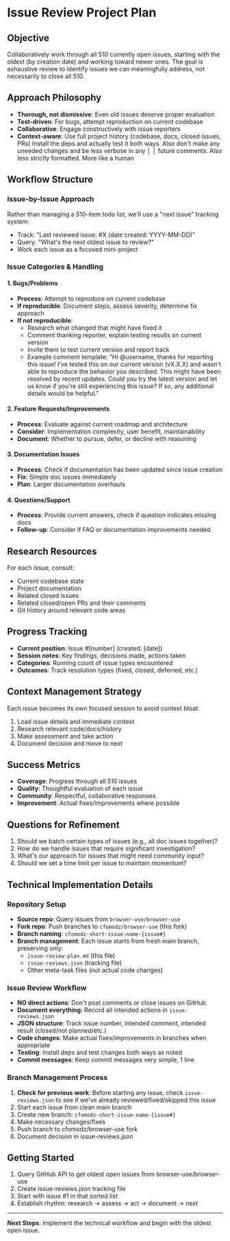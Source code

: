 # Issue Review Project Plan

## Objective
Collaboratively work through all 510 currently open issues, starting with the oldest (by creation date) and working toward newer ones. The goal is exhaustive review to identify issues we can meaningfully address, not necessarily to close all 510.

## Approach Philosophy
- **Thorough, not dismissive**: Even old issues deserve proper evaluation
- **Test-driven**: For bugs, attempt reproduction on current codebase
- **Collaborative**: Engage constructively with issue reporters
- **Context-aware**: Use full project history (codebase, docs, closed issues, PRs)
Install the deps and actually test it both ways. Also don't make any uneeded changes and be less verbose in any   │
│   future comments. Also less strictly formatted. More like a human 

## Workflow Structure

### Issue-by-Issue Approach
Rather than managing a 510-item todo list, we'll use a "next issue" tracking system:
- Track: "Last reviewed issue: #X (date created: YYYY-MM-DD)"
- Query: "What's the next oldest issue to review?"
- Work each issue as a focused mini-project

### Issue Categories & Handling

#### 1. Bugs/Problems
- **Process**: Attempt to reproduce on current codebase
- **If reproducible**: Document steps, assess severity, determine fix approach
- **If not reproducible**: 
  - Research what changed that might have fixed it
  - Comment thanking reporter, explain testing results on current version
  - Invite them to test current version and report back
  - Example comment template: "Hi @username, thanks for reporting this issue! I've tested this on our current version (vX.X.X) and wasn't able to reproduce the behavior you described. This might have been resolved by recent updates. Could you try the latest version and let us know if you're still experiencing this issue? If so, any additional details would be helpful."

#### 2. Feature Requests/Improvements
- **Process**: Evaluate against current roadmap and architecture
- **Consider**: Implementation complexity, user benefit, maintainability
- **Document**: Whether to pursue, defer, or decline with reasoning

#### 3. Documentation Issues
- **Process**: Check if documentation has been updated since issue creation
- **Fix**: Simple doc issues immediately
- **Plan**: Larger documentation overhauls

#### 4. Questions/Support
- **Process**: Provide current answers, check if question indicates missing docs
- **Follow-up**: Consider if FAQ or documentation improvements needed

## Research Resources
For each issue, consult:
- Current codebase state
- Project documentation
- Related closed issues
- Related closed/open PRs and their comments
- Git history around relevant code areas

## Progress Tracking
- **Current position**: Issue #[number] (created: [date])
- **Session notes**: Key findings, decisions made, actions taken
- **Categories**: Running count of issue types encountered
- **Outcomes**: Track resolution types (fixed, closed, deferred, etc.)

## Context Management Strategy
Each issue becomes its own focused session to avoid context bloat:
1. Load issue details and immediate context
2. Research relevant code/docs/history  
3. Make assessment and take action
4. Document decision and move to next

## Success Metrics
- **Coverage**: Progress through all 510 issues
- **Quality**: Thoughtful evaluation of each issue
- **Community**: Respectful, collaborative responses
- **Improvement**: Actual fixes/improvements where possible

## Questions for Refinement
1. Should we batch certain types of issues (e.g., all doc issues together)?
2. How do we handle issues that require significant investigation?
3. What's our approach for issues that might need community input?
4. Should we set a time limit per issue to maintain momentum?

## Technical Implementation Details

### Repository Setup
- **Source repo**: Query issues from `browser-use/browser-use` 
- **Fork repo**: Push branches to `cfomodz/browser-use` (this fork)
- **Branch naming**: `cfomodz-short-issue-name-{issue#}`
- **Branch management**: Each issue starts from fresh main branch, preserving only:
  - `issue-review-plan.md` (this file)
  - `issue-reviews.json` (tracking file)
  - Other meta-task files (not actual code changes)

### Issue Review Workflow
- **NO direct actions**: Don't post comments or close issues on GitHub
- **Document everything**: Record all intended actions in `issue-reviews.json`
- **JSON structure**: Track issue number, intended comment, intended result (closed/not planned/etc.)
- **Code changes**: Make actual fixes/improvements in branches when appropriate
- **Testing**: Install deps and test changes both ways as noted
- **Commit messages**: Keep commit messages very simple, 1 line

### Branch Management Process
1. **Check for previous work**: Before starting any issue, check `issue-reviews.json` to see if we've already reviewed/fixed/skipped this issue
2. Start each issue from clean main branch
3. Create new branch: `cfomodz-short-issue-name-{issue#}`
4. Make necessary changes/fixes
5. Push branch to cfomodz/browser-use fork
6. Document decision in issue-reviews.json

## Getting Started
1. Query GitHub API to get oldest open issues from browser-use/browser-use
2. Create issue-reviews.json tracking file
3. Start with issue #1 in that sorted list
4. Establish rhythm: research → assess → act → document → next

---

**Next Steps**: Implement the technical workflow and begin with the oldest open issue.